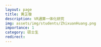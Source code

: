 ```yaml
---
layout: page
title: 黄芷璇
description: VR通算一体化研究
img: assets/img/students/ZhixuanHuang.png
importance: 1
category: 硕士生
redirect:
---
```

